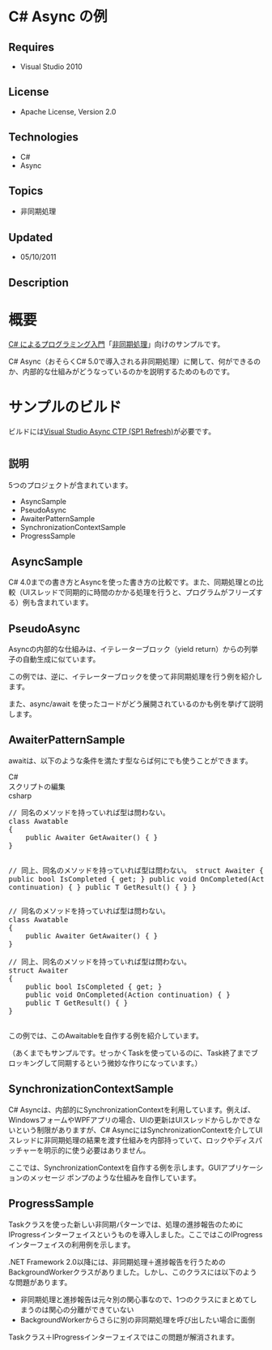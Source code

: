 # C# Async の例
## Requires
- Visual Studio 2010
## License
- Apache License, Version 2.0
## Technologies
- C#
- Async
## Topics
- 非同期処理
## Updated
- 05/10/2011
## Description

<h1>概要</h1>
<p><a href="index.html">C# によるプログラミング入門</a>「<a href="http://ufcpp.net/study/csharp/sp5_async.html">非同期処理</a>」向けのサンプルです。</p>
<p>C# Async（おそらくC# 5.0で導入される非同期処理）に関して、何ができるのか、内部的な仕組みがどうなっているのかを説明するためのものです。</p>
<h1><span>サンプルのビルド</span></h1>
<p>ビルドには<a href="http://msdn.microsoft.com/en-us/vstudio/async.aspx">Visual Studio Async CTP (SP1 Refresh)</a>が必要です。</p>
<h1><span style="font-size:20px; font-weight:bold">説明</span></h1>
<p>5つのプロジェクトが含まれています。</p>
<ul>
<li>AsyncSample </li><li>PseudoAsync </li><li>AwaiterPatternSample </li><li>SynchronizationContextSample </li><li>ProgressSample </li></ul>
<h2>&nbsp;AsyncSample</h2>
<p>C# 4.0までの書き方とAsyncを使った書き方の比較です。また、同期処理との比較（UIスレッドで同期的に時間のかかる処理を行うと、プログラムがフリーズする）例も含まれています。</p>
<h2>PseudoAsync</h2>
<p>Asyncの内部的な仕組みは、イテレーターブロック（yield return）からの列挙子の自動生成に&#20284;ています。</p>
<p>この例では、逆に、イテレーターブロックを使って非同期処理を行う例を紹介します。</p>
<p>また、async/await を使ったコードがどう展開されているのかも例を挙げて説明します。</p>
<h2>AwaiterPatternSample</h2>
<p>awaitは、以下のような条件を満たす型ならば何にでも使うことができます。</p>
<p></p>
<div class="scriptcode">
<div class="pluginEditHolder" pluginCommand="mceScriptCode">
<div class="title"><span>C#</span></div>
<div class="pluginEditHolderLink">スクリプトの編集</div>
<span class="hidden">csharp</span>
<pre class="hidden">// 同名のメソッドを持っていれば型は問わない。
class Awatable
{
    public Awaiter GetAwaiter() { }
}

// 同上、同名のメソッドを持っていれば型は問わない。
struct Awaiter
{
    public bool IsCompleted { get; }
    public void OnCompleted(Action continuation) { }
    public T GetResult() { }
}</pre>
<div class="preview">
<pre class="csharp"><span class="cs__com">//&nbsp;同名のメソッドを持っていれば型は問わない。</span>&nbsp;
<span class="cs__keyword">class</span>&nbsp;Awatable&nbsp;
{&nbsp;
&nbsp;&nbsp;&nbsp;&nbsp;<span class="cs__keyword">public</span>&nbsp;Awaiter&nbsp;GetAwaiter()&nbsp;{&nbsp;}&nbsp;
}&nbsp;
&nbsp;
<span class="cs__com">//&nbsp;同上、同名のメソッドを持っていれば型は問わない。</span>&nbsp;
<span class="cs__keyword">struct</span>&nbsp;Awaiter&nbsp;
{&nbsp;
&nbsp;&nbsp;&nbsp;&nbsp;<span class="cs__keyword">public</span>&nbsp;<span class="cs__keyword">bool</span>&nbsp;IsCompleted&nbsp;{&nbsp;<span class="cs__keyword">get</span>;&nbsp;}&nbsp;
&nbsp;&nbsp;&nbsp;&nbsp;<span class="cs__keyword">public</span>&nbsp;<span class="cs__keyword">void</span>&nbsp;OnCompleted(Action&nbsp;continuation)&nbsp;{&nbsp;}&nbsp;
&nbsp;&nbsp;&nbsp;&nbsp;<span class="cs__keyword">public</span>&nbsp;T&nbsp;GetResult()&nbsp;{&nbsp;}&nbsp;
}&nbsp;
&nbsp;
</pre>
</div>
</div>
</div>
<div class="endscriptcode">この例では、このAwaitableを自作する例を紹介しています。</div>
<p></p>
<p>（あくまでもサンプルです。せっかくTaskを使っているのに、Task終了までブロッキングして同期するという微妙な作りになっています。）</p>
<h2>SynchronizationContextSample</h2>
<p>C# Asyncは、内部的にSynchronizationContextを利用しています。例えば、WindowsフォームやWPFアプリの場合、UIの更新はUIスレッドからしかできないという制限がありますが、C# AsyncにはSynchronizationContextを介してUIスレッドに非同期処理の結果を渡す仕組みを内部持っていて、ロックやディスパッチャーを明示的に使う必要はありません。</p>
<p>ここでは、SynchronizationContextを自作する例を示します。GUIアプリケーションのメッセージ ポンプのような仕組みを自作しています。</p>
<h2>ProgressSample</h2>
<p>Taskクラスを使った新しい非同期パターンでは、処理の進捗報告のためにIProgressインターフェイスというものを導入しました。ここではこのIProgressインターフェイスの利用例を示します。</p>
<p>.NET Framework 2.0以降には、非同期処理＋進捗報告を行うためのBackgroundWorkerクラスがありました。しかし、このクラスには以下のような問題があります。</p>
<ul>
<li>非同期処理と進捗報告は元々別の関心事なので、1つのクラスにまとめてしまうのは関心の分離ができていない </li><li>BackgroundWorkerからさらに別の非同期処理を呼び出したい場合に面倒 </li></ul>
<p>Taskクラス＋IProgressインターフェイスではこの問題が解消されます。</p>
